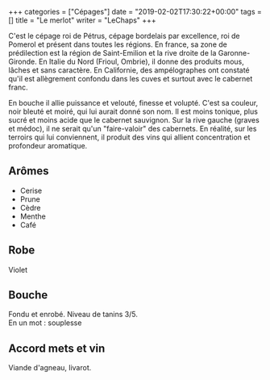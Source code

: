 +++
categories = ["Cépages"]
date = "2019-02-02T17:30:22+00:00"
tags = [] 
title = "Le merlot"
writer = "LeChaps"
+++

C'est le cépage roi de Pétrus, cépage bordelais par excellence, roi de Pomerol et présent dans toutes les régions. En france, sa zone de prédilection est la région de Saint-Emilion et la rive droite de la Garonne-Gironde. En Italie du Nord (Frioul, Ombrie), il donne des produits mous, lâches et sans caractère. En Californie, des ampélographes ont constaté qu'il est allègrement confondu dans les cuves et surtout avec le cabernet franc.  

En bouche il allie puissance et velouté, finesse et volupté. C'est sa couleur, noir bleuté et moiré, qui lui aurait donné son nom. Il est moins tonique, plus sucré et moins acide que le cabernet sauvignon. Sur la rive gauche (graves et médoc), il ne serait qu'un "faire-valoir" des cabernets. En réalité, sur les terroirs qui lui conviennent, il produit des vins qui allient concentration et profondeur aromatique.

## Arômes

* Cerise
* Prune
* Cèdre
* Menthe
* Café

## Robe

Violet

## Bouche

Fondu et enrobé. Niveau de tanins 3/5.  
En un mot : souplesse

## Accord mets et vin

Viande d'agneau, livarot.
